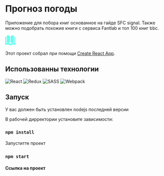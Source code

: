 # Прогноз погоды 

Приложение для побора книг основанное на  гайде SFC signal. Также можно подобрать похожие книги c сервиса Fantlab и топ 100 книг bbc.

<img src="./public/book.png">

Этот проект собрал при помощи [Create React App](https://github.com/facebook/create-react-app).

## Использованны технологии

![React](https://img.shields.io/badge/react-%2320232a.svg?style=for-the-badge&logo=react&logoColor=%2361DAFB)
![Redux](https://img.shields.io/badge/redux-%23593d88.svg?style=for-the-badge&logo=redux&logoColor=white)
![SASS](https://img.shields.io/badge/SASS-hotpink.svg?style=for-the-badge&logo=SASS&logoColor=white)
![Webpack](https://img.shields.io/badge/webpack-%238DD6F9.svg?style=for-the-badge&logo=webpack&logoColor=black)


## Запуск

У вас должен быть установлен nodejs последней версии

В рабочей дирректории установите зависимости:

### `npm install`

Запуститте проект

### `npm start`

#### Ссылка на проект

